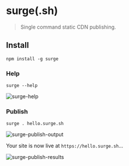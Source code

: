# surge(.sh)

> Single command static CDN publishing.

## Install

    npm install -g surge

### Help

    surge --help

![surge-help](https://github.com/user-attachments/assets/5b3e7e92-008e-48b6-9c61-dc4cbf1bf22c)

### Publish

    surge . hello.surge.sh

![surge-publish-output](https://github.com/user-attachments/assets/9ef28a0b-9491-4994-8800-8ea8f97975d8)

Your site is now live at `https://hello.surge.sh`...

![surge-publish-results](https://github.com/user-attachments/assets/9bf53934-de53-4307-98b3-b90ab07c167e)